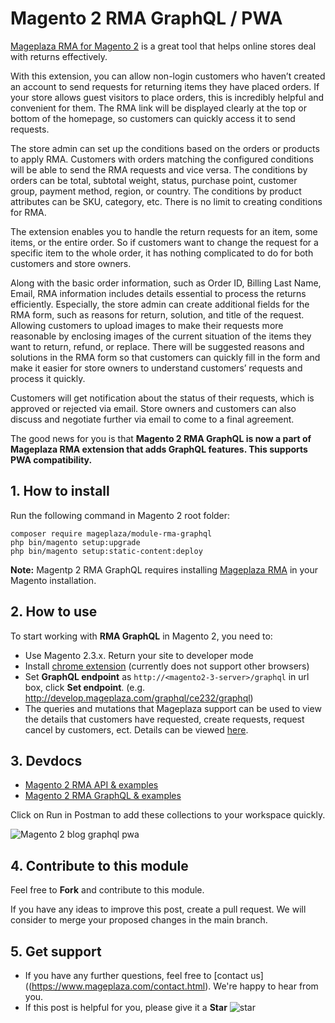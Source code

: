 # Magento 2 RMA GraphQL / PWA

[Mageplaza RMA for Magento 2](https://www.mageplaza.com/magento-2-rma/) is a great tool that helps online stores deal with returns effectively. 

With this extension, you can allow non-login customers who haven’t created an account to send requests for returning items they have placed orders. If your store allows guest visitors to place orders, this is incredibly helpful and convenient for them. The RMA link will be displayed clearly at the top or bottom of the homepage, so customers can quickly access it to send requests. 

The store admin can set up the conditions based on the orders or products to apply RMA. Customers with orders matching the configured conditions will be able to send the RMA requests and vice versa. The conditions by orders can be total, subtotal weight, status, purchase point, customer group, payment method, region, or country. The conditions by product attributes can be SKU, category, etc. There is no limit to creating conditions for RMA. 

The extension enables you to handle the return requests for an item, some items, or the entire order. So if customers want to change the request for a specific item to the whole order, it has nothing complicated to do for both customers and store owners. 

Along with the basic order information, such as Order ID, Billing Last Name, Email, RMA information includes details essential to process the returns efficiently. Especially, the store admin can create additional fields for the RMA form, such as reasons for return, solution, and title of the request. Allowing customers to upload images to make their requests more reasonable by enclosing images of the current situation of the items they want to return, refund, or replace. There will be suggested reasons and solutions in the RMA form so that customers can quickly fill in the form and make it easier for store owners to understand customers’ requests and process it quickly. 

Customers will get notification about the status of their requests, which is approved or rejected via email. Store owners and customers can also discuss and negotiate further via email to come to a final agreement. 

The good news for you is that **Magento 2 RMA GraphQL is now a part of Mageplaza RMA extension that adds GraphQL features. This supports PWA compatibility.**

## 1. How to install

Run the following command in Magento 2 root folder:

```
composer require mageplaza/module-rma-graphql
php bin/magento setup:upgrade
php bin/magento setup:static-content:deploy
```

**Note:** 
Magentp 2 RMA GraphQL requires installing [Mageplaza RMA](https://www.mageplaza.com/magento-2-rma/) in your Magento installation. 

## 2. How to use

To start working with **RMA GraphQL** in Magento 2, you need to:

- Use Magento 2.3.x. Return your site to developer mode
- Install [chrome extension](https://chrome.google.com/webstore/detail/chromeiql/fkkiamalmpiidkljmicmjfbieiclmeij?hl=en) (currently does not support other browsers)
- Set **GraphQL endpoint** as `http://<magento2-3-server>/graphql` in url box, click **Set endpoint**. (e.g. http://develop.mageplaza.com/graphql/ce232/graphql)
- The queries and mutations that Mageplaza support can be used to view the details that customers have requested, create requests, request cancel by customers, ect. Details can be viewed [here](https://documenter.getpostman.com/view/5977924/SzKZqvQE?version=latest#c0b8d573-3278-48e9-9644-5f711e5d033c).

## 3. Devdocs
- [Magento 2 RMA API & examples](https://documenter.getpostman.com/view/10589000/SzS2y8cT?version=latest) 
- [Magento 2 RMA GraphQL & examples](https://documenter.getpostman.com/view/10589000/SzRyzVYU?version=latest) 

Click on Run in Postman to add these collections to your workspace quickly.

![Magento 2 blog graphql pwa](https://i.imgur.com/lhsXlUR.gif)

## 4. Contribute to this module 
Feel free to **Fork** and contribute to this module. 

If you have any ideas to improve this post, create a pull request. We will consider to merge your proposed changes in the main branch. 

## 5. Get support
- If you have any further questions, feel free to [contact us]((https://www.mageplaza.com/contact.html). We're happy to hear from you. 
- If this post is helpful for you, please give it a **Star** ![star](https://i.imgur.com/S8e0ctO.png)


